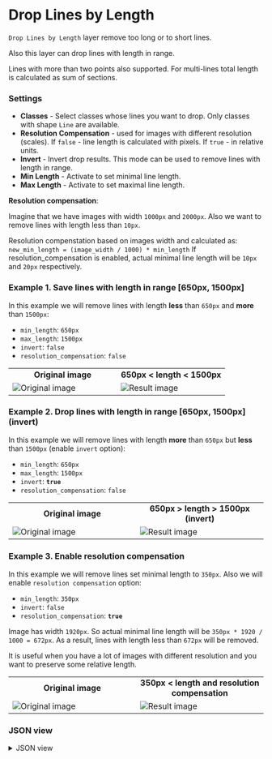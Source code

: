 # Drop Lines by Length

`Drop Lines by Length` layer remove too long or to short lines.

Also this layer can drop lines with length in range.

Lines with more than two points also supported. For multi-lines total length is calculated as sum of sections.

### Settings

- **Classes** - Select classes whose lines you want to drop. Only classes with shape `Line` are available.
- **Resolution Compensation** - used for images with different resolution (scales). If `false` - line length is calculated with pixels. If `true` - in relative units.
- **Invert** - Invert drop results. This mode can be used to remove lines with length in range.
- **Min Length** - Activate to set minimal line length.
- **Max Length** - Activate to set maximal line length.

**Resolution compensation**:

Imagine that we have images with width `1000px` and `2000px`. Also we want to remove lines with length less than `10px`.

Resolution compenstation based on images width and calculated as:
`new_min_length = (image_width / 1000) * min_length`
If resolution_compensation is enabled, actual minimal line length will be `10px` and `20px` respectively.

### Example 1. **Save** lines with length in range [650px, 1500px]

In this example we will remove lines with length **less** than `650px` and **more** than `1500px`:

- `min_length`: `650px`
- `max_length`: `1500px`
- `invert`: `false`
- `resolution_compensation`: `false`

<table>
<tr>
<td style="text-align:center; width:50%"><strong>Original image</strong></td>
<td style="text-align:center; width:50%"><strong>650px < length < 1500px </strong></td>
</tr>
<tr>
<td> <img src="https://github.com/supervisely-ecosystem/ml-nodes/assets/79905215/7d0a2600-6a2b-43a2-91cb-7efadd378db0" alt="Original image"/> </td>
<td> <img src="https://github.com/supervisely-ecosystem/ml-nodes/assets/79905215/509dc340-218a-4a82-825c-161b203e5eb4" alt="Result image"/> </td>

</tr>
</table>

### Example 2. **Drop** lines with length in range [650px, 1500px] (invert)

In this example we will remove lines with length **more** than `650px` but **less** than `1500px` (enable `invert` option):

- `min_length`: `650px`
- `max_length`: `1500px`
- `invert`: **`true`**
- `resolution_compensation`: `false`

<table>
<tr></tr>
<td style="text-align:center; width:50%"><strong>Original image</strong></td>
<td style="text-align:center; width:50%"><strong>650px > length > 1500px (invert)</strong></td>
</tr>
<tr>
<td> <img src="https://github.com/supervisely-ecosystem/ml-nodes/assets/79905215/7d0a2600-6a2b-43a2-91cb-7efadd378db0" alt="Original image"/> </td>
<td> <img src="https://github.com/supervisely-ecosystem/ml-nodes/assets/79905215/197bdd89-3f9b-4ae3-b6a3-8e794f6b9c19" alt="Result image"/> </td>
</tr>
</table>

### Example 3. Enable resolution compensation

In this example we will remove lines set minimal length to `350px`.
Also we will enable `resolution compensation` option:

- `min_length`: `350px`
- `invert`: `false`
- `resolution_compensation`: **`true`**

Image has width `1920px`. So actual minimal line length will be `350px * 1920 / 1000 = 672px`.
As a result, lines with length less than `672px` will be removed.

It is useful when you have a lot of images with different resolution and you want to preserve some relative length.

<table>
<tr></tr>
<td style="text-align:center; width:50%"><strong>Original image</strong></td>
<td style="text-align:center; width:50%"><strong>350px < length and resolution compensation</strong></td>
</tr>
<tr>
<td> <img src="https://github.com/supervisely-ecosystem/ml-nodes/assets/79905215/7d0a2600-6a2b-43a2-91cb-7efadd378db0" alt="Original image"/> </td>
<td> <img src="https://github.com/supervisely-ecosystem/ml-nodes/assets/79905215/a81ea704-7a75-432b-b799-c746868b9bf8" alt="Result image"/> </td>
</tr>
</table>

### JSON view

<details>
  <summary>JSON view</summary>

```json
{
  "action": "drop_lines_by_length",
  "src": ["$data_1"],
  "dst": "$drop_lines_by_length_2",
  "settings": {
    "lines_class": "squirrel_line",
    "resolution_compensation": true,
    "invert": true,
    "min_length": 1,
    "max_length": 5
  }
}
```

</details>
